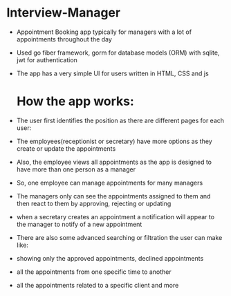 # Interview-Manager

- Appointment Booking app typically for managers with a lot of appointments throughout the day 
- Used go fiber framework, gorm for database models (ORM) with sqlite, jwt for authentication
- The app has a very simple UI for users written in HTML, CSS and js

  # How the app works:
- The user first identifies the position as there are different pages for each user:
- The employees(receptionist or secretary) have more options as they create or update the appointments
- Also, the employee views all appointments as the app is designed to have more than one person as a manager
- So, one employee can manage appointments for many managers
- The managers only can see the appointments assigned to them and then react to them by approving, rejecting or updating
- when a secretary creates an appointment a notification will appear to the manager to notify of a new appointment


- There are also some advanced searching or filtration the user can make like:
- showing only the approved appointments, declined appointments
- all the appointments from one specific time to another 
- all the appointments related to a specific client and more
